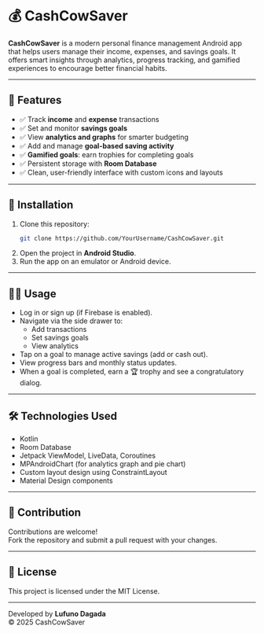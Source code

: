 # 💰 CashCowSaver

**CashCowSaver** is a modern personal finance management Android app that helps users manage their income, expenses, and savings goals. It offers smart insights through analytics, progress tracking, and gamified experiences to encourage better financial habits.

---

## 🚀 Features

- ✅ Track **income** and **expense** transactions  
- ✅ Set and monitor **savings goals**  
- ✅ View **analytics and graphs** for smarter budgeting  
- ✅ Add and manage **goal-based saving activity**  
- ✅ **Gamified goals**: earn trophies for completing goals  
- ✅ Persistent storage with **Room Database**  
- ✅ Clean, user-friendly interface with custom icons and layouts  

---

## 📲 Installation

1. Clone this repository:
   ```bash
   git clone https://github.com/YourUsername/CashCowSaver.git
   ```
2. Open the project in **Android Studio**.  
3. Run the app on an emulator or Android device.

---

## 🧑‍💼 Usage

- Log in or sign up (if Firebase is enabled).  
- Navigate via the side drawer to:
  - Add transactions  
  - Set savings goals  
  - View analytics  
- Tap on a goal to manage active savings (add or cash out).  
- View progress bars and monthly status updates.  
- When a goal is completed, earn a 🏆 trophy and see a congratulatory dialog.

---

## 🛠 Technologies Used

- Kotlin  
- Room Database  
- Jetpack ViewModel, LiveData, Coroutines  
- MPAndroidChart (for analytics graph and pie chart)  
- Custom layout design using ConstraintLayout  
- Material Design components  

---

## 👥 Contribution

Contributions are welcome!  
Fork the repository and submit a pull request with your changes.

---

## 📄 License

This project is licensed under the MIT License.

---

Developed by **Lufuno Dagada**  
© 2025 CashCowSaver